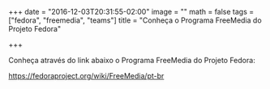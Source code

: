 +++
date = "2016-12-03T20:31:55-02:00"
image = ""
math = false
tags = ["fedora", "freemedia", "teams"]
title = "Conheça o Programa FreeMedia do Projeto Fedora"

+++

Conheça através do link abaixo o Programa FreeMedia do Projeto Fedora:

https://fedoraproject.org/wiki/FreeMedia/pt-br
